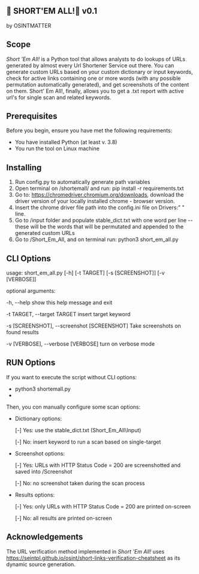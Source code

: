  ## **:link: SHORT'EM ALL!:link:** v0.1
 
by OSINTMATTER 
 
## Scope
*Short 'Em All!* is a Python tool that allows analysts to do lookups of URLs generated by almost every Url Shortener Service out there.
You can generate custom URLs based on your custom dictionary or input keywords, check for active links containing one or more words (with any possible permutation automatically generated), and get screenshots of the content on them.
Short' Em All!, finally, allows you to get a .txt report with active url's for single scan and related keywords.

## Prerequisites
Before you begin, ensure you have met the following requirements:

* You have installed Python (at least v. 3.8) 
* You run the tool on Linux machine

## Installing
1. Run config.py to automatically generate path variables
1. Open terminal on /shortemall/ and run: pip install -r requirements.txt
1. Go to: https://chromedriver.chromium.org/downloads, download the driver version of your locally installed chrome - browser version. 
2. Insert the chrome driver file path into the config.ini file on Drivers:" " line.
3. Go to /input folder and populate stable\_dict.txt with one word per line -- these will be the words that will be permutated and appended to the generated custom URLs
4. Go to /Short\_Em\_All, and on terminal run: python3 short\_em\_all.py

## CLI Options

usage: short_em_all.py [-h] [-t TARGET] [-s [SCREENSHOT]] [-v [VERBOSE]]

optional arguments:

  -h, --help            show this help message and exit
  
  -t TARGET, --target TARGET
                        insert target keyword
			
  -s [SCREENSHOT], --screenshot [SCREENSHOT]
                        Take screenshots on found results
			
  -v [VERBOSE], --verbose [VERBOSE]
                        turn on verbose mode

## RUN Options

If you want to execute the script without CLI options:

- python3 shortemall.py 
- 
Then, you con manually configure some scan options: 

* Dictionary options:

  [-] Yes: use the stable\_dict.txt (Short\_Em\_All\Input)
  
  [-] No: insert keyword to run a scan based on single-target
		
* Screenshot options:

  [-] Yes: URLs with HTTP Status Code = 200 are screenshotted and saved into /Screenshot
  
  [-] No: no screenshot taken during the scan process
		
* Results options:

  [-] Yes: only URLs with HTTP Status Code = 200 are printed on-screen
  
  [-] No: all results are printed on-screen

## Acknowledgements

The URL verification method implemented in *Short 'Em All!* uses https://seintpl.github.io/osint/short-links-verification-cheatsheet as its dynamic source generation.     
